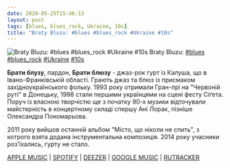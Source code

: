 ```yaml
---
date: 2020-05-25T15:46:13
layout: post
tags: [blues, blues_rock, Ukraine, 10s]
title: "Braty Bluzu: #blues #blues_rock #Ukraine #10s"
---
```

![Braty Bluzu: #blues #blues_rock #Ukraine #10s](https://res.cloudinary.com/vast-space-unexplored/image/upload/q_auto,dpr_auto,w_auto/photos/photo_975_25-05-2020_15-46-13.jpg)
Braty Bluzu: [#blues](/tags/#blues) [#blues_rock](/tags/#blues_rock) [#Ukraine](/tags/#Ukraine) [#10s](/tags/#10s)

**Брати блузу**, пардон, **Брати блюзу** - джаз-рок гурт із Калуша, що в Івано-Франківській області. Грають джаз та блюз із присмаком західноукраїнського фольку. 1993 року отримали Гран-прі на &quot;Червоній руті&quot; в Донецьку, 1998 стали першими українцями на сцені фесту Сіґета. Поруч із власною творчістю ще з початку 90-х музики відточували майстерність в концертному складі спершу Ані Лорак, пізніше Олександра Пономарьова.

2011 року вийшов останній альбом &quot;Місто, що ніколи не спить&quot;, з котрого взята додана інструментальна композиція. 2014 року учасники роз&#39;їхались, гурту не стало.

[APPLE MUSIC](https://music.apple.com/ru/album/the-city-that-never-sleeps-feat-rens-newland/452716627) \| [SPOTIFY](https://open.spotify.com/album/7yjVtdgvbgxw0vYigeeMZM) \| [DEEZER](https://www.deezer.com/album/7683480?utm_source=deezer&amp;utm_content=album-7683480&amp;utm_term=1601611822_1590410605&amp;utm_medium=web) \| [GOOGLE MUSIC](https://play.google.com/music/m/Bckywvotk45wm7fnfvg7mnfveae?t=The_City_That_Never_Sleeps_feat_Rens_Newland_-__) \| [RUTRACKER](https://rutracker.org/forum/viewtopic.php?t=3665090)